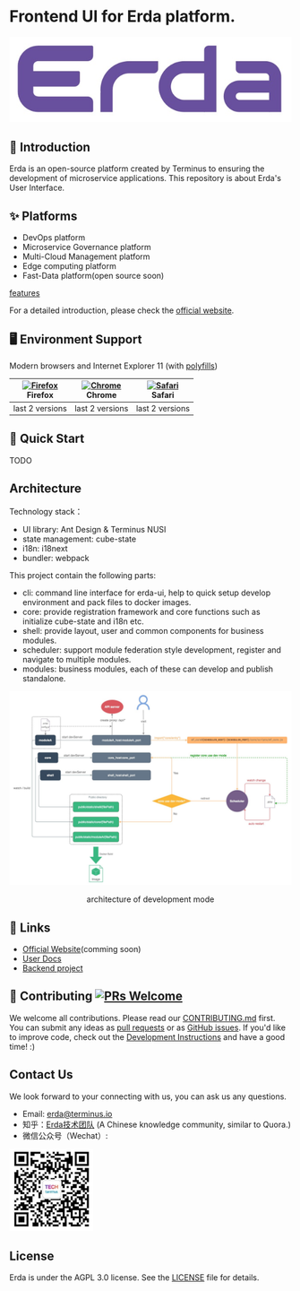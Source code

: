# Frontend UI for Erda platform.

![logo](./docs/files/logo.jpg)

## 📣 Introduction
Erda is an open-source platform created by Terminus to ensuring the development of microservice applications.
This repository is about Erda's User Interface.

## ✨ Platforms

- DevOps platform
- Microservice Governance platform
- Multi-Cloud Management platform
- Edge computing platform
- Fast-Data platform(open source soon)

[features](./docs/features.gif)

For a detailed introduction, please check the [official website](https://erda.cloud).


## 🖥 Environment Support

Modern browsers and Internet Explorer 11 (with [polyfills](https://stackoverflow.com/questions/57020976/polyfills-in-2019-for-ie11))

| [<img src="https://raw.githubusercontent.com/alrra/browser-logos/master/src/firefox/firefox_48x48.png" alt="Firefox" width="24px" height="24px" />](http://godban.github.io/browsers-support-badges/)<br>Firefox | [<img src="https://raw.githubusercontent.com/alrra/browser-logos/master/src/chrome/chrome_48x48.png" alt="Chrome" width="24px" height="24px" />](http://godban.github.io/browsers-support-badges/)<br>Chrome | [<img src="https://raw.githubusercontent.com/alrra/browser-logos/master/src/safari/safari_48x48.png" alt="Safari" width="24px" height="24px" />](http://godban.github.io/browsers-support-badges/)<br>Safari |
| --- | --- | --- |
| last 2 versions | last 2 versions | last 2 versions |

## 🚀 Quick Start
TODO

## Architecture
Technology stack：

* UI library: Ant Design & Terminus NUSI
* state management: cube-state
* i18n: i18next
* bundler: webpack

This project contain the following parts:
* cli: command line interface for erda-ui, help to quick setup develop environment and pack files to docker images.
* core: provide registration framework and core functions such as initialize cube-state and i18n etc.
* shell: provide layout, user and common components for business modules.
* scheduler: support module federation style development, register and navigate to multiple modules.
* modules: business modules, each of these can develop and publish standalone.


![architecture](./docs/files/architecture.jpg)
<div align="center">
architecture of development mode
</div>

## 🔗 Links

- [Official Website](https://erda.cloud)(comming soon)
- [User Docs](https://erda-docs.app.terminus.io/)
- [Backend project](https://github.com/erda-project/erda)

## 🤝 Contributing [![PRs Welcome](https://img.shields.io/badge/PRs-welcome-brightgreen.svg?style=flat-square)](http://makeapullrequest.com)

We welcome all contributions. Please read our [CONTRIBUTING.md](https://github.com/erda-project/erda-ui/blob/master/.github/CONTRIBUTING.md) first. You can submit any ideas as [pull requests](https://github.com/erda-project/erda-ui/pulls) or as [GitHub issues](https://github.com/erda-project/erda-ui/issues?template=bug-template). If you'd like to improve code, check out the [Development Instructions](https://github.com/erda-project/erda-ui/wiki/Development) and have a good time! :)


## Contact Us

We look forward to your connecting with us, you can ask us any questions.

- Email: erda@terminus.io
- 知乎：[Erda技术团队](https://www.zhihu.com/people/erda-project) (A Chinese knowledge community, similar to Quora.)
- 微信公众号（Wechat）:

<div align="left">
	<img src="./docs/files/wechat.jpg" alt="Editor" width="150">
</div>


## License
Erda is under the AGPL 3.0 license. See the [LICENSE](/LICENSE) file for details.
